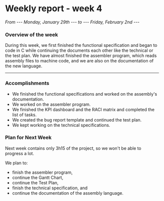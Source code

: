 # Weekly report - week 4

*From --- Monday, January 29th ---  to  --- Friday, February 2nd ---*

### Overview of the week

During this week, we first finished the functional specification and began to code in C while continuing the documents each other like the technical or the test plan. We have almost finished the assembler program, which reads assembly files to machine code, and we are also on the documentation of the new language.

<hr>

### Accomplishments


- We finished the functional specifications and worked on the assembly's documentation.
- We worked on the assembler program.
- We finished the KPI dashboard and the RACI matrix and completed the list of tasks.
- We created the bug report template and continued the test plan.
- We kept working on the technical specifications.

### Plan for Next Week

Next week contains only 3h15 of the project, so we won't be able to progress a lot.

We plan to:
- finish the assembler program,
- continue the Gantt Chart,
- continue the Test Plan,
- finish the technical specification, and
- continue the documentation of the assembly language.